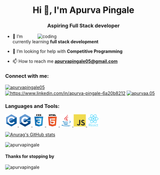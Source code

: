 <h1 align="center">Hi 👋, I'm Apurva Pingale</h1>
<h3 align="center">Aspiring Full Stack developer</h3>

<img align="right" alt="coding" width="400" src="https://camo.githubusercontent.com/0f2df9c6430300192232520a10bc3f09066cee3c6f1205da8490ac2b1d69d9e5/68747470733a2f2f6d69722d73332d63646e2d63662e626568616e63652e6e65742f70726f6a6563745f6d6f64756c65732f646973702f3630313031343131363737303437352e363036386265666634363430612e676966">

- 🌱 I’m currently learning **full stack development**

- 🤝 I’m looking for help with **Competitive Programming**

- 📫 How to reach me **apurvapingale05@gmail.com**

<h3 align="left">Connect with me:</h3>
<p align="left">
<a href="https://twitter.com/apurvapingale05" target="blank"><img align="center" src="https://raw.githubusercontent.com/rahuldkjain/github-profile-readme-generator/master/src/images/icons/Social/twitter.svg" alt="apurvapingale05" height="30" width="40" /></a>
<a href="https://linkedin.com/in/https://www.linkedin.com/in/apurva-pingale-6a20b8212" target="blank"><img align="center" src="https://raw.githubusercontent.com/rahuldkjain/github-profile-readme-generator/master/src/images/icons/Social/linked-in-alt.svg" alt="https://www.linkedin.com/in/apurva-pingale-6a20b8212" height="30" width="40" /></a>
<a href="https://instagram.com/apurvaa.05" target="blank"><img align="center" src="https://raw.githubusercontent.com/rahuldkjain/github-profile-readme-generator/master/src/images/icons/Social/instagram.svg" alt="apurvaa.05" height="30" width="40" /></a>
</p>

<h3 align="left">Languages and Tools:</h3>
<p align="left"> <a href="https://www.cprogramming.com/" target="_blank" rel="noreferrer"> <img src="https://raw.githubusercontent.com/devicons/devicon/master/icons/c/c-original.svg" alt="c" width="40" height="40"/> </a> <a href="https://www.w3schools.com/cpp/" target="_blank" rel="noreferrer"> <img src="https://raw.githubusercontent.com/devicons/devicon/master/icons/cplusplus/cplusplus-original.svg" alt="cplusplus" width="40" height="40"/> </a> <a href="https://www.w3schools.com/css/" target="_blank" rel="noreferrer"> <img src="https://raw.githubusercontent.com/devicons/devicon/master/icons/css3/css3-original-wordmark.svg" alt="css3" width="40" height="40"/> </a> <a href="https://www.w3.org/html/" target="_blank" rel="noreferrer"> <img src="https://raw.githubusercontent.com/devicons/devicon/master/icons/html5/html5-original-wordmark.svg" alt="html5" width="40" height="40"/> </a> <a href="https://www.java.com" target="_blank" rel="noreferrer"> <img src="https://raw.githubusercontent.com/devicons/devicon/master/icons/java/java-original.svg" alt="java" width="40" height="40"/> </a> <a href="https://developer.mozilla.org/en-US/docs/Web/JavaScript" target="_blank" rel="noreferrer"> <img src="https://raw.githubusercontent.com/devicons/devicon/master/icons/javascript/javascript-original.svg" alt="javascript" width="40" height="40"/> </a> <a href="https://reactjs.org/" target="_blank" rel="noreferrer"> <img src="https://raw.githubusercontent.com/devicons/devicon/master/icons/react/react-original-wordmark.svg" alt="react" width="40" height="40"/> </a> </p>

<!-- <p><img align="left" src="https://github-readme-stats.vercel.app/api/top-langs?username=apurvapingale&show_icons=true&locale=en&layout=compact" alt="apurvapingale" /></p>

<p>&nbsp;<img align="left" src="https://github-readme-stats.vercel.app/api?username=apurvapingale&show_icons=true&locale=en" alt="apurvapingale" /></p> -->
[![Anurag's GitHub stats](https://github-readme-stats.vercel.app/api?username=Apurvapingale)](https://github.com/anuraghazra/github-readme-stats)

<p><img align="center" src="https://github-readme-streak-stats.herokuapp.com/?user=apurvapingale&" alt="apurvapingale" /></p>

<h4>Thanks for stopping by</h4>

<p align="left"> <img src="https://komarev.com/ghpvc/?username=apurvapingale&label=Profile%20views&color=0e75b6&style=flat" alt="apurvapingale" /> </p>
